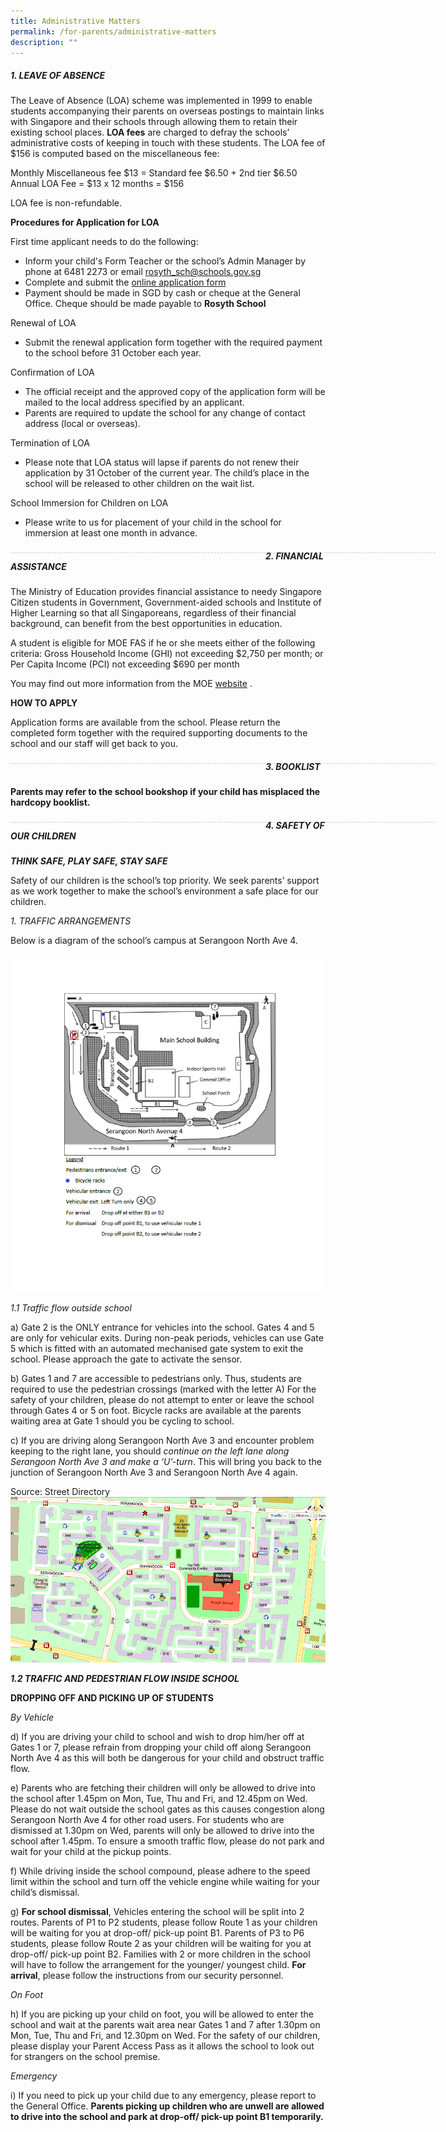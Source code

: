 ```yaml
---
title: Administrative Matters
permalink: /for-parents/administrative-matters
description: ""
---
```

##### 1. LEAVE OF ABSENCE

The Leave of Absence (LOA) scheme was implemented in 1999 to enable students accompanying their parents on overseas postings to maintain links with Singapore and their schools through allowing them to retain their existing school places. **LOA fees** are charged to defray the schools’ administrative costs of keeping in touch with these students. The LOA fee of $156 is computed based on the miscellaneous fee: 

Monthly Miscellaneous fee $13 = Standard fee  $6.50 + 2nd tier $6.50 <br> 
Annual LOA Fee  = $13 x 12 months = $156   

LOA fee is non-refundable.

**Procedures for Application for LOA**

First time applicant needs to do the following:        
      
* Inform your child's Form Teacher or the school’s Admin Manager by phone at 6481 2273 or email rosyth_sch@schools.gov.sg               
* Complete and submit the [online application form ](https://form.gov.sg/#!/60bec0092dd57e00117caadf)     
* Payment should be made in SGD by cash or cheque at the General Office. Cheque should be made payable to **Rosyth School**      

Renewal of LOA              
* Submit the renewal application form together with the required payment to the school before 31 October each year.     

Confirmation of LOA               
* The official receipt and the approved copy of the application form will be mailed to the local address specified by an applicant.              
* Parents are required to update the school for any change of contact address (local or overseas).

Termination of LOA    
* Please note that LOA status will lapse if parents do not renew their application by 31 October of the current year. The child’s place in the school will be released to other children on the wait list.   

School Immersion for Children on LOA   
* Please write to us for placement of your child in the school for immersion at least one month in advance.

<div style="line-height: 19.6px; width: 408px; float: left;"><div style="margin-top: 8px; margin-bottom: 8px; line-height: 19.6px; width: 680px; border-bottom: 1px dashed rgb(204, 204, 204); height: 1px; clear: both;"></div></div>

##### 2. FINANCIAL ASSISTANCE

The Ministry of Education provides financial assistance to needy Singapore Citizen students in Government, Government-aided schools and Institute of Higher Learning so that all Singaporeans, regardless of their financial background, can benefit from the best opportunities in education.  

A student is eligible for MOE FAS if he or she meets either of the following criteria: Gross Household Income (GHI) not exceeding $2,750 per month; or Per Capita Income (PCI) not exceeding $690 per month 

You may find out more information from the MOE [website](https://www.moe.gov.sg/page%20not%20found?item=%2feducation%2ffinancial-assistance%2fmoe-financial-assistance-scheme&user=extranet%5cAnonymous&site=moe-website) .  

**HOW TO APPLY** 

Application forms are available from the school.  Please return the completed form together with the required supporting documents to the school and our staff will get back to you.

<div style="line-height: 19.6px; width: 408px; float: left;"><div style="margin-top: 8px; margin-bottom: 8px; line-height: 19.6px; width: 680px; border-bottom: 1px dashed rgb(204, 204, 204); height: 1px; clear: both;"></div></div>

##### 3. BOOKLIST  

**Parents may refer to the school bookshop if your child has misplaced the hardcopy booklist.**

<div style="line-height: 19.6px; width: 408px; float: left;"><div style="margin-top: 8px; margin-bottom: 8px; line-height: 19.6px; width: 680px; border-bottom: 1px dashed rgb(204, 204, 204); height: 1px; clear: both;"></div></div>

##### 4. SAFETY OF OUR CHILDREN

***THINK SAFE, PLAY SAFE, STAY SAFE*** 

Safety of our children is the school’s top priority. We seek parents’ support as we work together to make the school’s environment a safe place for our children.  


*1. TRAFFIC ARRANGEMENTS*

Below is a diagram of the school’s campus at Serangoon North Ave 4.

![](/images/map.png)

*1.1 Traffic flow outside school*  

a) Gate 2 is the ONLY entrance for vehicles into the school.  Gates 4 and 5 are only for vehicular exits.   During non-peak periods, vehicles can use Gate 5 which is fitted with an automated mechanised gate system to exit the school. Please approach the gate to activate the sensor.   

b) Gates 1 and 7 are accessible to pedestrians only.  Thus, students are required to use the pedestrian crossings (marked with the letter A) For the safety of your children, please do not attempt to enter or leave the school through Gates 4 or 5 on foot. Bicycle racks are available at the parents waiting area at Gate 1 should you be cycling to school.  

c) If you are driving along Serangoon North Ave 3 and encounter problem keeping to the right lane, you should *continue on the left lane along Serangoon North Ave 3 and make a ‘U’-turn*. This will bring you back to the junction of Serangoon North Ave 3 and Serangoon North Ave 4 again. 

Source: Street Directory
![](/images/New%20Image%20for%20Administrative%20Matters.png)


***1.2 TRAFFIC AND PEDESTRIAN FLOW INSIDE SCHOOL***

**DROPPING OFF AND PICKING UP OF STUDENTS**

*By Vehicle*

d) If you are driving your child to school and wish to drop him/her off at Gates 1 or 7, please refrain from dropping your child off along Serangoon North Ave 4 as this will both be dangerous for your child and obstruct traffic flow.   

e) Parents who are fetching their children will only be allowed to drive into the school after 1.45pm on Mon, Tue, Thu and Fri, and 12.45pm on Wed.  Please do not wait outside the school gates as this causes congestion along Serangoon North Ave 4 for other road users. For students who are dismissed at 1.30pm on Wed, parents will only be allowed to drive into the school after 1.45pm. To ensure a smooth traffic flow, please do not park and wait for your child at the pickup points.   


f) While driving inside the school compound, please adhere to the speed limit within the school and turn off the vehicle engine while waiting for your child’s dismissal.
 

g) **For school dismissal**, Vehicles entering the school will be split into 2 routes.  Parents of P1 to P2 students, please follow Route 1 as your children will be waiting for you at drop-off/ pick-up point B1.  Parents of P3 to P6 students, please follow Route 2 as your children will be waiting for you at drop-off/ pick-up point B2.  Families with 2 or more children in the school will have to follow the arrangement for the younger/ youngest child. **For arrival**, please follow the instructions from our security personnel.

*On Foot* 

h) If you are picking up your child on foot, you will be allowed to enter the school and wait at the parents wait area near Gates 1 and 7 after 1.30pm on Mon, Tue, Thu and Fri, and 12.30pm on Wed.  For the safety of our children, please display your Parent Access Pass as it allows the school to look out for strangers on the school premise.  

*Emergency* 

i) If you need to pick up your child due to any emergency, please report to the General Office. **Parents picking up children who are unwell are allowed to drive into the school and park at drop-off/ pick-up point B1 temporarily.** 

